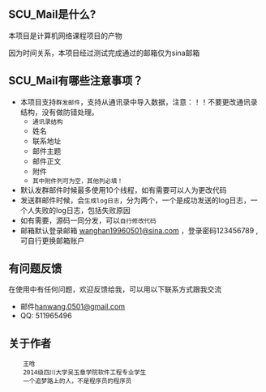## SCU_Mail是什么?

本项目是计算机网络课程项目的产物

因为时间关系，本项目经过测试完成通过的邮箱仅为sina邮箱


## SCU_Mail有哪些注意事项？

* 本项目支持`群发邮件`，支持从通讯录中导入数据，注意：！！不要更改通讯录结构，没有做防错处理。
    *  `通讯录结构`
    *  姓名
    *  联系地址
    *  邮件主题
    *  邮件正文
    *  附件
    *  `其中附件列可为空，其他列必填！`
* 默认发群邮件时候最多使用10个线程，如有需要可以人为更改代码
* 发送群邮件时候，会`生成log日志`，分为两个，一个是成功发送的log日志，一个人失败的log日志，包括失败原因
* 如有需要，源码一同分发，可以`自行修改代码`
* 邮箱默认登录邮箱 wanghan19960501@sina.com ，登录密码123456789 ,可自行更换邮箱账户


## 有问题反馈

在使用中有任何问题，欢迎反馈给我，可以用以下联系方式跟我交流

* 邮件[hanwang.0501@gmail.com](mailto:hanwang.0501@gmail.com)
* QQ: 511965496

## 关于作者

```
    王晗
    2014级四川大学吴玉章学院软件工程专业学生
    一个追梦路上的人，不是程序员的程序员
```
